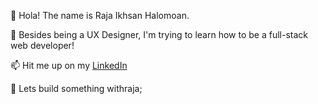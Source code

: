 👋 Hola! The name is Raja Ikhsan Halomoan.

🌱 Besides being a UX Designer, I'm trying to learn how to be a full-stack web developer! 

📫 Hit me up on my [LinkedIn](https://www.linkedin.com/in/rajahalomoan/)

🤗 Lets build something withraja;
<!---
withraja/withraja is a ✨ special ✨ repository because its `README.md` (this file) appears on your GitHub profile.
You can click the Preview link to take a look at your changes.
--->
